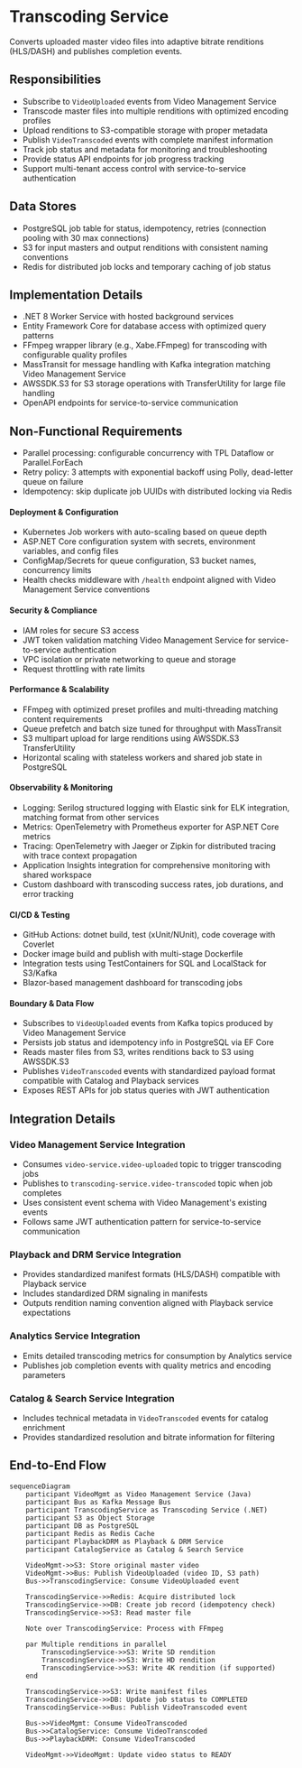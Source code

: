 # Transcoding Service

Converts uploaded master video files into adaptive bitrate renditions (HLS/DASH) and publishes completion events.

## Responsibilities

- Subscribe to `VideoUploaded` events from Video Management Service
- Transcode master files into multiple renditions with optimized encoding profiles
- Upload renditions to S3-compatible storage with proper metadata
- Publish `VideoTranscoded` events with complete manifest information
- Track job status and metadata for monitoring and troubleshooting
- Provide status API endpoints for job progress tracking
- Support multi-tenant access control with service-to-service authentication

## Data Stores

- PostgreSQL job table for status, idempotency, retries (connection pooling with 30 max connections)
- S3 for input masters and output renditions with consistent naming conventions
- Redis for distributed job locks and temporary caching of job status

## Implementation Details

- .NET 8 Worker Service with hosted background services
- Entity Framework Core for database access with optimized query patterns
- FFmpeg wrapper library (e.g., Xabe.FFmpeg) for transcoding with configurable quality profiles
- MassTransit for message handling with Kafka integration matching Video Management Service
- AWSSDK.S3 for S3 storage operations with TransferUtility for large file handling
- OpenAPI endpoints for service-to-service communication

## Non-Functional Requirements

- Parallel processing: configurable concurrency with TPL Dataflow or Parallel.ForEach
- Retry policy: 3 attempts with exponential backoff using Polly, dead-letter queue on failure
- Idempotency: skip duplicate job UUIDs with distributed locking via Redis

#### Deployment & Configuration

- Kubernetes Job workers with auto-scaling based on queue depth
- ASP.NET Core configuration system with secrets, environment variables, and config files
- ConfigMap/Secrets for queue configuration, S3 bucket names, concurrency limits
- Health checks middleware with `/health` endpoint aligned with Video Management Service conventions

#### Security & Compliance

- IAM roles for secure S3 access
- JWT token validation matching Video Management Service for service-to-service authentication
- VPC isolation or private networking to queue and storage
- Request throttling with rate limits

#### Performance & Scalability

- FFmpeg with optimized preset profiles and multi-threading matching content requirements
- Queue prefetch and batch size tuned for throughput with MassTransit
- S3 multipart upload for large renditions using AWSSDK.S3 TransferUtility
- Horizontal scaling with stateless workers and shared job state in PostgreSQL

#### Observability & Monitoring

- Logging: Serilog structured logging with Elastic sink for ELK integration, matching format from other services
- Metrics: OpenTelemetry with Prometheus exporter for ASP.NET Core metrics
- Tracing: OpenTelemetry with Jaeger or Zipkin for distributed tracing with trace context propagation
- Application Insights integration for comprehensive monitoring with shared workspace
- Custom dashboard with transcoding success rates, job durations, and error tracking

#### CI/CD & Testing

- GitHub Actions: dotnet build, test (xUnit/NUnit), code coverage with Coverlet
- Docker image build and publish with multi-stage Dockerfile
- Integration tests using TestContainers for SQL and LocalStack for S3/Kafka
- Blazor-based management dashboard for transcoding jobs

#### Boundary & Data Flow

- Subscribes to `VideoUploaded` events from Kafka topics produced by Video Management Service
- Persists job status and idempotency info in PostgreSQL via EF Core
- Reads master files from S3, writes renditions back to S3 using AWSSDK.S3
- Publishes `VideoTranscoded` events with standardized payload format compatible with Catalog and Playback services
- Exposes REST APIs for job status queries with JWT authentication

## Integration Details

### Video Management Service Integration

- Consumes `video-service.video-uploaded` topic to trigger transcoding jobs
- Publishes to `transcoding-service.video-transcoded` topic when job completes
- Uses consistent event schema with Video Management's existing events
- Follows same JWT authentication pattern for service-to-service communication

### Playback and DRM Service Integration

- Provides standardized manifest formats (HLS/DASH) compatible with Playback service
- Includes standardized DRM signaling in manifests
- Outputs rendition naming convention aligned with Playback service expectations

### Analytics Service Integration

- Emits detailed transcoding metrics for consumption by Analytics service
- Publishes job completion events with quality metrics and encoding parameters

### Catalog & Search Service Integration

- Includes technical metadata in `VideoTranscoded` events for catalog enrichment
- Provides standardized resolution and bitrate information for filtering

## End-to-End Flow

```mermaid
sequenceDiagram
    participant VideoMgmt as Video Management Service (Java)
    participant Bus as Kafka Message Bus
    participant TranscodingService as Transcoding Service (.NET)
    participant S3 as Object Storage
    participant DB as PostgreSQL
    participant Redis as Redis Cache
    participant PlaybackDRM as Playback & DRM Service
    participant CatalogService as Catalog & Search Service

    VideoMgmt->>S3: Store original master video
    VideoMgmt->>Bus: Publish VideoUploaded (video ID, S3 path)
    Bus->>TranscodingService: Consume VideoUploaded event

    TranscodingService->>Redis: Acquire distributed lock
    TranscodingService->>DB: Create job record (idempotency check)
    TranscodingService->>S3: Read master file

    Note over TranscodingService: Process with FFmpeg

    par Multiple renditions in parallel
        TranscodingService->>S3: Write SD rendition
        TranscodingService->>S3: Write HD rendition
        TranscodingService->>S3: Write 4K rendition (if supported)
    end

    TranscodingService->>S3: Write manifest files
    TranscodingService->>DB: Update job status to COMPLETED
    TranscodingService->>Bus: Publish VideoTranscoded event

    Bus->>VideoMgmt: Consume VideoTranscoded
    Bus->>CatalogService: Consume VideoTranscoded
    Bus->>PlaybackDRM: Consume VideoTranscoded

    VideoMgmt->>VideoMgmt: Update video status to READY
```
